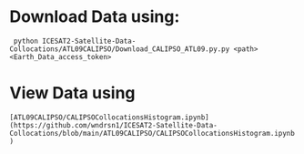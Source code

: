 # Download Data using:
``` python ICESAT2-Satellite-Data-Collocations/ATL09CALIPSO/Download_CALIPSO_ATL09.py.py <path> <Earth_Data_access_token>```
# View Data using 
``` [ATL09CALIPSO/CALIPSOCollocationsHistogram.ipynb](https://github.com/wndrsn1/ICESAT2-Satellite-Data-Collocations/blob/main/ATL09CALIPSO/CALIPSOCollocationsHistogram.ipynb) ```






